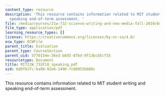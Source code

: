 ```yaml
---
content_type: resource
description: 'This resource contains information related to MIT student writing and
  speaking end-of-term assessment. '
file: /media/courses/21w-732-science-writing-and-new-media-fall-2010/6d8f637cba9892e61496fc68953bb86c_MIT21W_732F10_speaking.pdf
file_type: application/pdf
learning_resource_types: []
license: https://creativecommons.org/licenses/by-nc-sa/4.0/
ocw_type: OCWFile
parent_title: Evaluation
parent_type: CourseSection
parent_uid: 5770154e-36e3-b8d5-87bd-9f13bcb5cf35
resourcetype: Document
title: MIT21W_732F10_speaking.pdf
uid: 6d8f637c-ba98-92e6-1496-fc68953bb86c
---
```

This resource contains information related to MIT student writing and speaking end-of-term assessment. 